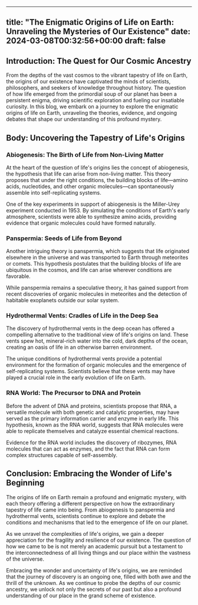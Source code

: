 
---
title: "The Enigmatic Origins of Life on Earth: Unraveling the Mysteries of Our Existence"
date: 2024-03-08T00:32:56+00:00
draft: false
---

## Introduction: The Quest for Our Cosmic Ancestry

From the depths of the vast cosmos to the vibrant tapestry of life on Earth, the origins of our existence have captivated the minds of scientists, philosophers, and seekers of knowledge throughout history. The question of how life emerged from the primordial soup of our planet has been a persistent enigma, driving scientific exploration and fueling our insatiable curiosity. In this blog, we embark on a journey to explore the enigmatic origins of life on Earth, unraveling the theories, evidence, and ongoing debates that shape our understanding of this profound mystery.

## Body: Uncovering the Tapestry of Life's Origins

### Abiogenesis: The Birth of Life from Non-Living Matter

At the heart of the question of life's origins lies the concept of abiogenesis, the hypothesis that life can arise from non-living matter. This theory proposes that under the right conditions, the building blocks of life—amino acids, nucleotides, and other organic molecules—can spontaneously assemble into self-replicating systems.

One of the key experiments in support of abiogenesis is the Miller-Urey experiment conducted in 1953. By simulating the conditions of Earth's early atmosphere, scientists were able to synthesize amino acids, providing evidence that organic molecules could have formed naturally.

### Panspermia: Seeds of Life from Beyond

Another intriguing theory is panspermia, which suggests that life originated elsewhere in the universe and was transported to Earth through meteorites or comets. This hypothesis postulates that the building blocks of life are ubiquitous in the cosmos, and life can arise wherever conditions are favorable.

While panspermia remains a speculative theory, it has gained support from recent discoveries of organic molecules in meteorites and the detection of habitable exoplanets outside our solar system.

### Hydrothermal Vents: Cradles of Life in the Deep Sea

The discovery of hydrothermal vents in the deep ocean has offered a compelling alternative to the traditional view of life's origins on land. These vents spew hot, mineral-rich water into the cold, dark depths of the ocean, creating an oasis of life in an otherwise barren environment.

The unique conditions of hydrothermal vents provide a potential environment for the formation of organic molecules and the emergence of self-replicating systems. Scientists believe that these vents may have played a crucial role in the early evolution of life on Earth.

### RNA World: The Precursor to DNA and Protein

Before the advent of DNA and proteins, scientists propose that RNA, a versatile molecule with both genetic and catalytic properties, may have served as the primary information carrier and enzyme in early life. This hypothesis, known as the RNA world, suggests that RNA molecules were able to replicate themselves and catalyze essential chemical reactions.

Evidence for the RNA world includes the discovery of ribozymes, RNA molecules that can act as enzymes, and the fact that RNA can form complex structures capable of self-assembly.

## Conclusion: Embracing the Wonder of Life's Beginning

The origins of life on Earth remain a profound and enigmatic mystery, with each theory offering a different perspective on how the extraordinary tapestry of life came into being. From abiogenesis to panspermia and hydrothermal vents, scientists continue to explore and debate the conditions and mechanisms that led to the emergence of life on our planet.

As we unravel the complexities of life's origins, we gain a deeper appreciation for the fragility and resilience of our existence. The question of how we came to be is not merely an academic pursuit but a testament to the interconnectedness of all living things and our place within the vastness of the universe.

Embracing the wonder and uncertainty of life's origins, we are reminded that the journey of discovery is an ongoing one, filled with both awe and the thrill of the unknown. As we continue to probe the depths of our cosmic ancestry, we unlock not only the secrets of our past but also a profound understanding of our place in the grand scheme of existence.